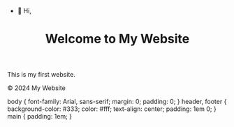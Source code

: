 - 👋 Hi,<!DOCTYPE html>
<html lang="en">
<head>
    <meta charset="UTF-8">
    <meta name="viewport" content="width=device-width, initial-scale=1.0">
    <title>My Website</title>
    <link rel="stylesheet" href="styles.css">
</head>
<body>
    <header>
        <h1>Welcome to My Website</h1>
    </header>
    <main>
        <p>This is my first website.</p>
    </main>
    <footer>
        <p>&copy; 2024 My Website</p>
    </footer> body {
    font-family: Arial, sans-serif;
    margin: 0;
    padding: 0;
}
header, footer {
    background-color: #333;
    color: #fff;
    text-align: center;
    padding: 1em 0;
}
main {
    padding: 1em;
}

